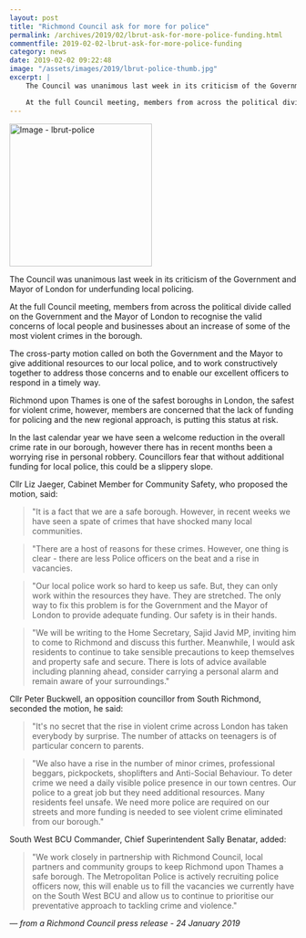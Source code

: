 ```yaml
---
layout: post
title: "Richmond Council ask for more for police"
permalink: /archives/2019/02/lbrut-ask-for-more-police-funding.html
commentfile: 2019-02-02-lbrut-ask-for-more-police-funding
category: news
date: 2019-02-02 09:22:48
image: "/assets/images/2019/lbrut-police-thumb.jpg"
excerpt: |
    The Council was unanimous last week in its criticism of the Government and Mayor of London for underfunding local policing.

    At the full Council meeting, members from across the political divide called on the Government and the Mayor of London to recognise the valid concerns of local people and businesses about an increase of some of the most violent crimes in the borough.
---
```


<a href="/assets/images/2019/lbrut-police.jpg" title="Click for a larger image"><img src="/assets/images/2019/lbrut-police-thumb.jpg" width="250" alt="Image - lbrut-police"  class="photo right"/></a>


The Council was unanimous last week in its criticism of the Government and Mayor of London for underfunding local policing.

At the full Council meeting, members from across the political divide called on the Government and the Mayor of London to recognise the valid concerns of local people and businesses about an increase of some of the most violent crimes in the borough.

The cross-party motion called on both the Government and the Mayor to give additional resources to our local police, and to work constructively together to address those concerns and to enable our excellent officers to respond in a timely way.

Richmond upon Thames is one of the safest boroughs in London, the safest for violent crime, however, members are concerned that the lack of funding for policing and the new regional approach, is putting this status at risk.

In the last calendar year we have seen a welcome reduction in the overall crime rate in our borough, however there has in recent months been a worrying rise in personal robbery. Councillors fear that without additional funding for local police, this could be a slippery slope.

Cllr Liz Jaeger, Cabinet Member for Community Safety, who proposed the motion, said:

> "It is a fact that we are a safe borough. However, in recent weeks we have seen a spate of crimes that have shocked many local communities.


> "There are a host of reasons for these crimes. However, one thing is clear - there are less Police officers on the beat and a rise in vacancies.


> "Our local police work so hard to keep us safe. But, they can only work within the resources they have. They are stretched. The only way to fix this problem is for the Government and the Mayor of London to provide adequate funding. Our safety is in their hands.


> "We will be writing to the Home Secretary, Sajid Javid MP, inviting him to come to Richmond and discuss this further. Meanwhile, I would ask residents to continue to take sensible precautions to keep themselves and property safe and secure. There is lots of advice available including planning ahead, consider carrying a personal alarm and remain aware of your surroundings."


Cllr Peter Buckwell, an opposition councillor from South Richmond, seconded the motion, he said:

> "It's no secret that the rise in violent crime across London has taken everybody by surprise. The number of attacks on teenagers is of particular concern to parents.


> "We also have a rise in the number of minor crimes, professional beggars, pickpockets, shoplifters and Anti-Social Behaviour. To deter crime we need a daily visible police presence in our town centres. Our police to a great job but they need additional resources. Many residents feel unsafe. We need more police are required on our streets and more funding is needed to see violent crime eliminated from our borough."


South West BCU Commander, Chief Superintendent Sally Benatar, added:

> "We work closely in partnership with Richmond Council, local partners and community groups to keep Richmond upon Thames a safe borough. The Metropolitan Police is actively recruiting police officers now, this will enable us to fill the vacancies we currently have on the South West BCU and allow us to continue to prioritise our preventative approach to tackling crime and violence."

<cite>&mdash; from a Richmond Council press release - 24 January 2019</cite>
